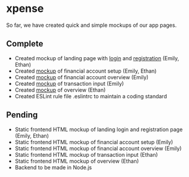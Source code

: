# xpense
So far, we have created quick and simple mockups of our app pages.

## Complete
* Created mockup of landing page with [login](https://app.moqups.com/1v8JtO1vvR/view/page/ade0c7770) and [registration](https://app.moqups.com/1v8JtO1vvR/view/page/aa9df7b72) (Emily, Ethan)
* Created [mockup](https://app.moqups.com/1v8JtO1vvR/view/page/ab92c239d) of financial account setup (Emily, Ethan)
* Created [mockup](https://app.moqups.com/1v8JtO1vvR/view/page/a64bc8bdf) of financial account overview (Emily)
* Created [mockup](https://app.moqups.com/1v8JtO1vvR/view/page/a566f0709) of transaction input (Emily)
* Created [mockup](https://app.moqups.com/1v8JtO1vvR/view/page/a6431e3e4) of overview (Ethan)
* Created ESLint rule file .eslintrc to maintain a coding standard

## Pending
* Static frontend HTML mockup of landing login and registration page (Emily, Ethan)
* Static frontend HTML mockup of financial account setup (Emily)
* Static frontend HTML mockup of financial account overview (Emily)
* Static frontend HTML mockup of transaction input (Ethan)
* Static frontend HTML mockup of overview (Ethan)
* Backend to be made in Node.js
